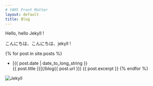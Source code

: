 ```yaml
---
# YAMl Front Matter
layout: default
title: Blog
---
```


Hello, hello Jekyll !  

こんにちは、こんにちは、jekyll !  

{% for post in site.posts %}
 - [{{ post.date | date_to_long_string }}<br>{{ post.title }}](/blog{{ post.url }})
 {{ post.excerpt }}
{% endfor %}

![Jekyll](/blog/common/images/jekyll.png)
